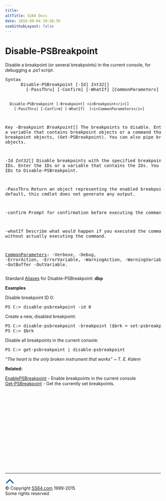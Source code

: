 ```yaml
---
title:
altTitle: SS64 Docs
date: 2016-09-04 19:26:55
useGithubLayout: false
---
```

<!-- #BeginLibraryItem "/Library/head_ps.lbi" --><!-- #EndLibraryItem --><h1>Disable-PSBreakpoint</h1> 
<p>Disable a breakpoint (or several breakpoints) in the current console, for debugging a .ps1 script. </p>
<pre>Syntax
      Disable-PSBreakpoint [-Id] <i>Int32</i>[]
        [-PassThru] [-Confirm] [-WhatIf] [<i>CommonParameters</i>]
    
      Disable-PSBreakpoint [-Breakpoint] <i>Breakpoint</i>[]
        [-PassThru] [-Confirm] [-WhatIf]  [<i>CommonParameters</i>]

Key
   -Breakpoint <i>Breakpoint</i>[]
        The breakpoints to disable. Enter a variable that contains breakpoint
        objects or a command that gets breakpoint objects, (Get-PSBreakpoint).
        You can also pipe breakpoint objects.

   -Id <i>Int32</i>[]
       Disable breakpoints with the specified breakpoint IDs.
       Enter the IDs or a variable that contains the IDs. 
       You cannot pipe IDs to Disable-PSBreakpoint.

   -PassThru
       Return an object representing the enabled breakpoints.
       By default, this cmdlet does not generate any output.

   -confirm
       Prompt for confirmation before executing the command.

   -whatIf
       Describe what would happen if you executed the command without actually
       executing the command.

   <a href="common.html">CommonParameters</a>:
       -Verbose, -Debug, -ErrorAction, -ErrorVariable, -WarningAction, -WarningVariable,
       -OutBuffer -OutVariable.</pre>
<p> Standard <a href="get-alias.html">Aliases</a> for Disable-PSBreakpoint:<span class="code"> <b>dbp</b></span></p>
<p><b>Examples</b></p>
<p>Disable breakpoint ID 0: </p>
<pre>PS C:&gt; disable-psbreakpoint -id 0</pre>
<p>Create a new, disabled breakpoint:</p>
<pre>PS C:&gt; disable-psbreakpoint -breakpoint ($brk = set-psbreakpoint -script c:\myscript.ps1 -line 25)
PS C:&gt; $brk</pre>
<p>Disable all breakpoints in the current console:</p>
<pre>PS C:&gt; get-psbreakpoint | disable-psbreakpoint</pre>
<p class="quote"><i>“The heart is the only broken instrument that works” ~ T. E. Kalem</i></p>
<p><b>Related:</b></p>
<p>  <a href="enable-psbreakpoint.html">EnablePSBreakpoint</a>   -   Enable breakpoints in the current console<br>
<a href="get-psbreakpoint.html">Get-PSBreakpoint</a> - Get the currently set breakpoints.</p><!-- #BeginLibraryItem "/Library/foot_ps.lbi" --><p>
<!-- PowerShell300 -->
<ins class="adsbygoogle" style="display:inline-block;width:300px;height:250px" data-ad-client="ca-pub-6140977852749469" data-ad-slot="6253539900"></ins>
<script>
(adsbygoogle = window.adsbygoogle || []).push({});
</script></p>
<hr>
<div id="bl" class="footer"><a href="disable-psbreakpoint.html#"><img src="../images/top.png" width="30" height="22" alt="Back to the Top"></a></div>
<div id="br" class="footer, tagline">© Copyright <a href="http://ss64.com/">SS64.com</a> 1999-2015<br>
Some rights reserved</div><!-- #EndLibraryItem -->

